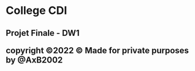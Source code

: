 <h1>College CDI</h1>
<h2>Projet Finale - DW1</<h2>
  
copyright &copy;2022 © Made for private purposes by @AxB2002
